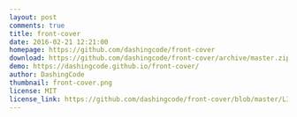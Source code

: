 ```yaml
---
layout: post
comments: true
title: front-cover
date: 2016-02-21 12:21:00
homepage: https://github.com/dashingcode/front-cover
download: https://github.com/dashingcode/front-cover/archive/master.zip
demo: https://dashingcode.github.io/front-cover/
author: DashingCode
thumbnail: front-cover.png
license: MIT
license_link: https://github.com/dashingcode/front-cover/blob/master/LICENSE
---
```

